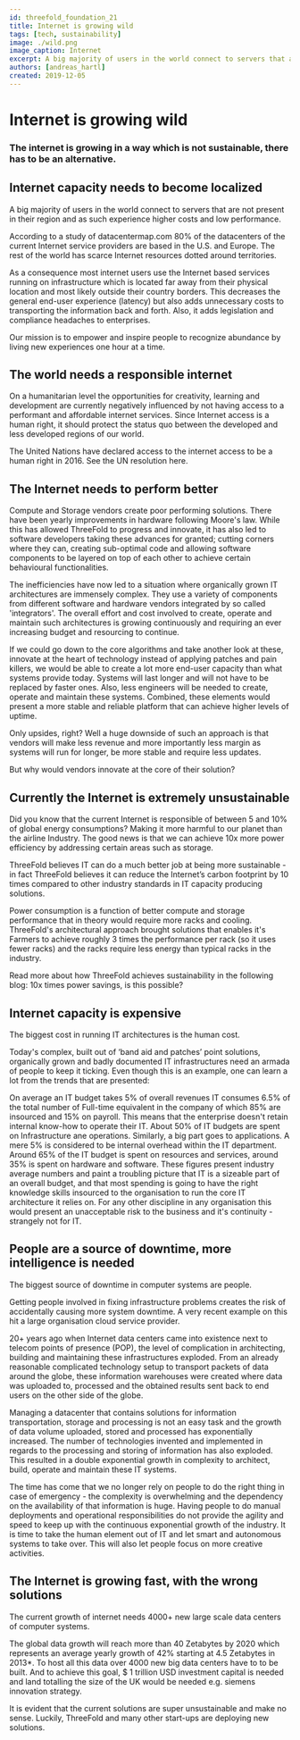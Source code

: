 ```yaml
---
id: threefold_foundation_21
title: Internet is growing wild
tags: [tech, sustainability]
image: ./wild.png
image_caption: Internet
excerpt: A big majority of users in the world connect to servers that are not present in their region and as such experience higher costs and low performance. According to a study of datacentermap.com 80% of the datacenters of the current Internet service providers are based in the U.S and Europe. The rest of the world has scarce Internet resources dotted around territories.
authors: [andreas_hartl]
created: 2019-12-05
---
```



# Internet is growing wild

### The internet is growing in a way which is not sustainable, there has to be an alternative.

## Internet capacity needs to become localized

A big majority of users in the world connect to servers that are not present in their region and as such experience higher costs and low performance.

According to a study of datacentermap.com 80% of the datacenters of the current Internet service providers are based in the U.S. and Europe. The rest of the world has scarce Internet resources dotted around territories.

As a consequence most internet users use the Internet based services running on infrastructure which is located far away from their physical location and most likely outside their country borders. This decreases the general end-user experience (latency) but also adds unnecessary costs to transporting the information back and forth. Also, it adds legislation and compliance headaches to enterprises.

Our mission is to empower and inspire people to recognize abundance by living new experiences one hour at a time.

## The world needs a responsible internet

On a humanitarian level the opportunities for creativity, learning and development are currently negatively influenced by not having access to a performant and affordable internet services. Since Internet access is a human right, it should protect the status quo between the developed and less developed regions of our world.

The United Nations have declared access to the internet access to be a human right in 2016. See the UN resolution here.

## The Internet needs to perform better

Compute and Storage vendors create poor performing solutions. There have been yearly improvements in hardware following Moore's law. While this has allowed ThreeFold to progress and innovate, it has also led to software developers taking these advances for granted; cutting corners where they can, creating sub-optimal code and allowing software components to be layered on top of each other to achieve certain behavioural functionalities.

The inefficiencies have now led to a situation where organically grown IT architectures are immensely complex. They use a variety of components from different software and hardware vendors integrated by so called 'integrators'. The overall effort and cost involved to create, operate and maintain such architectures is growing continuously and requiring an ever increasing budget and resourcing to continue.

If we could go down to the core algorithms and take another look at these, innovate at the heart of technology instead of applying patches and pain killers, we would be able to create a lot more end-user capacity than what systems provide today. Systems will last longer and will not have to be replaced by faster ones. Also, less engineers will be needed to create, operate and maintain these systems. Combined, these elements would present a more stable and reliable platform that can achieve higher levels of uptime.

Only upsides, right? Well a huge downside of such an approach is that vendors will make less revenue and more importantly less margin as systems will run for longer, be more stable and require less updates.

But why would vendors innovate at the core of their solution?

## Currently the Internet is extremely unsustainable

Did you know that the current Internet is responsible of between 5 and 10% of global energy consumptions? Making it more harmful to our planet than the airline Industry. The good news is that we can achieve 10x more power efficiency by addressing certain areas such as storage.

ThreeFold believes IT can do a much better job at being more sustainable - in fact ThreeFold believes it can reduce the Internet’s carbon footprint by 10 times compared to other industry standards in IT capacity producing solutions.

Power consumption is a function of better compute and storage performance that in theory would require more racks and cooling. ThreeFold's architectural approach brought solutions that enables it's Farmers to achieve roughly 3 times the performance per rack (so it uses fewer racks) and the racks require less energy than typical racks in the industry.

Read more about how ThreeFold achieves sustainability in the following blog: 10x times power savings, is this possible?


## Internet capacity is expensive

The biggest cost in running IT architectures is the human cost.

Today's complex, built out of ‘band aid and patches’ point solutions, organically grown and badly documented IT infrastructures need an armada of people to keep it ticking. Even though this is an example, one can learn a lot from the trends that are presented:

On average an IT budget takes 5% of overall revenues
IT consumes 6.5% of the total number of Full-time equivalent in the company of which 85% are insourced and 15% on payroll. This means that the enterprise doesn't retain internal know-how to operate their IT.
About 50% of IT budgets are spent on Infrastructure ane operations. Similarly, a big part goes to applications. A mere 5% is considered to be internal overhead within the IT department.
Around 65% of the IT budget is spent on resources and services, around 35% is spent on hardware and software.
These figures present industry average numbers and paint a troubling picture that IT is a sizeable part of an overall budget, and that most spending is going to have the right knowledge skills insourced to the organisation to run the core IT architecture it relies on. For any other discipline in any organisation this would present an unacceptable risk to the business and it's continuity - strangely not for IT.

## People are a source of downtime, more intelligence is needed

The biggest source of downtime in computer systems are people.

Getting people involved in fixing infrastructure problems creates the risk of accidentally causing more system downtime. A very recent example on this hit a large organisation cloud service provider.

20+ years ago when Internet data centers came into existence next to telecom points of presence (POP), the level of complication in architecting, building and maintaining these infrastructures exploded. From an already reasonable complicated technology setup to transport packets of data around the globe, these information warehouses were created where data was uploaded to, processed and the obtained results sent back to end users on the other side of the globe.

Managing a datacenter that contains solutions for information transportation, storage and processing is not an easy task and the growth of data volume uploaded, stored and processed has exponentially increased. The number of technologies invented and implemented in regards to the processing and storing of information has also exploded. This resulted in a double exponential growth in complexity to architect, build, operate and maintain these IT systems.

The time has come that we no longer rely on people to do the right thing in case of emergency - the complexity is overwhelming and the dependency on the availability of that information is huge. Having people to do manual deployments and operational responsibilities do not provide the agility and speed to keep up with the continuous exponential growth of the industry. It is time to take the human element out of IT and let smart and autonomous systems to take over. This will also let people focus on more creative activities.

## The Internet is growing fast, with the wrong solutions

The current growth of internet needs 4000+ new large scale data centers of computer systems.

The global data growth will reach more than 40 Zetabytes by 2020 which represents an average yearly growth of 42% starting at 4.5 Zetabytes in 2013*. To host all this data over 4000 new big data centers have to to be built. And to achieve this goal, $ 1 trillion USD investment capital is needed and land totalling the size of the UK would be needed e.g. siemens innovation strategy.

It is evident that the current solutions are super unsustainable and make no sense. Luckily, ThreeFold and many other start-ups are deploying new solutions.